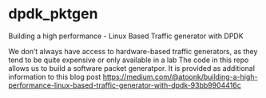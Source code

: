 # dpdk_pktgen
Building a high performance - Linux Based Traffic generator with DPDK

We don’t always have access to hardware-based traffic generators, as they tend to be quite expensive or only available in a lab
The code in this repo allows us to build a software packet generatpor. It is provided as additional information to this blog post https://medium.com/@atoonk/building-a-high-performance-linux-based-traffic-generator-with-dpdk-93bb9904416c
